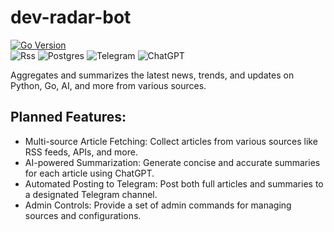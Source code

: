 # dev-radar-bot

[![Go Version](https://img.shields.io/github/go-mod/go-version/mymmrac/telego?logo=go)](go.mod)
<br>
![Rss](https://img.shields.io/badge/rss-F88900?style=for-the-badge&logo=rss&logoColor=white)
![Postgres](https://img.shields.io/badge/postgres-%23316192.svg?style=for-the-badge&logo=postgresql&logoColor=white)
![Telegram](https://img.shields.io/badge/Telegram-2CA5E0?style=for-the-badge&logo=telegram&logoColor=white)
![ChatGPT](https://img.shields.io/badge/chatGPT-74aa9c?style=for-the-badge&logo=openai&logoColor=white)

Aggregates and summarizes the latest news, trends, and updates on Python, Go, AI, and more from various sources.

## Planned Features:
- Multi-source Article Fetching: Collect articles from various sources like RSS feeds, APIs, and more.
- AI-powered Summarization: Generate concise and accurate summaries for each article using ChatGPT.
- Automated Posting to Telegram: Post both full articles and summaries to a designated Telegram channel.
- Admin Controls: Provide a set of admin commands for managing sources and configurations.